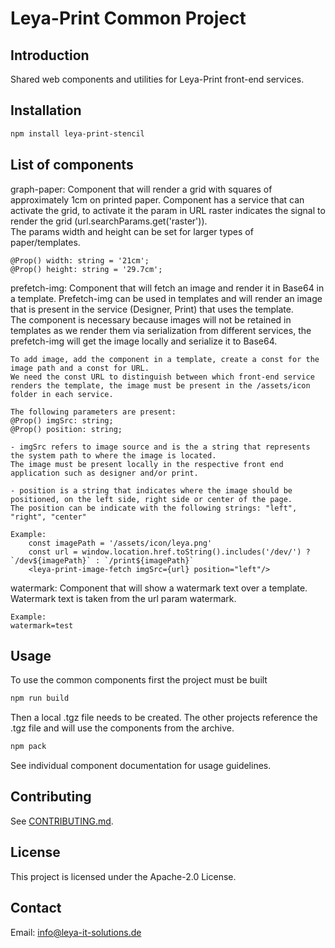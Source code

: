 # Leya-Print Common Project

## Introduction
Shared web components and utilities for Leya-Print front-end services.

## Installation
```bash
npm install leya-print-stencil
```

## List of components
graph-paper:
    Component that will render a grid with squares of approximately 1cm on printed paper.
    Component has a service that can activate the grid, to activate it the param in URL raster indicates the signal to render the grid (url.searchParams.get('raster')).    
    The params width and height can be set for larger types of paper/templates.

    @Prop() width: string = '21cm';
    @Prop() height: string = '29.7cm';

prefetch-img:
    Component that will fetch an image and render it in Base64 in a template.
    Prefetch-img can be used in templates and will render an image that is present in the service (Designer, Print) that uses the template.    
    The component is necessary because images will not be retained in templates as we render them via serialization from different services, the prefetch-img will get the image locally and serialize it to Base64.

    To add image, add the component in a template, create a const for the image path and a const for URL.
    We need the const URL to distinguish between which front-end service renders the template, the image must be present in the /assets/icon folder in each service.

    The following parameters are present:
    @Prop() imgSrc: string;
    @Prop() position: string;

    - imgSrc refers to image source and is the a string that represents the system path to where the image is located.
    The image must be present locally in the respective front end application such as designer and/or print.

    - position is a string that indicates where the image should be positioned, on the left side, right side or center of the page.
    The position can be indicate with the following strings: "left", "right", "center"
    
    Example:
        const imagePath = '/assets/icon/leya.png'
        const url = window.location.href.toString().includes('/dev/') ? `/dev${imagePath}` : `/print${imagePath}`    
        <leya-print-image-fetch imgSrc={url} position="left"/>

watermark:
    Component that will show a watermark text over a template.
    Watermark text is taken from the url param watermark.

    Example:
    watermark=test

## Usage
To use the common components first the project must be built

```bash
npm run build

```

Then a local .tgz file needs to be created.
The other projects reference the .tgz file and will use the components from the archive.

```bash
npm pack

```

See individual component documentation for usage guidelines.

## Contributing
See [CONTRIBUTING.md](CONTRIBUTING.md).

## License
This project is licensed under the Apache-2.0 License.

## Contact
Email: info@leya-it-solutions.de
